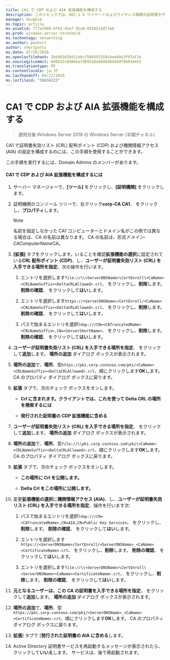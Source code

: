 ```yaml
---
title: CA1 で CDP および AIA 拡張機能を構成する
description: このトピックでは、802.1 X ワイヤードおよびワイヤレス展開の証明書をサーバーのデプロイ ガイドの一部
manager: dougkim
ms.topic: article
ms.assetid: f77a3989-9f92-41ef-92a8-031651dd73a8
ms.prod: windows-server-threshold
ms.technology: networking
ms.author: pashort
author: shortpatti
ms.date: 07/26/2018
ms.openlocfilehash: 2bdd03636d1cbbcf5b0355358cbedeb63f97af1b
ms.sourcegitcommit: 0d0b32c8986ba7db9536e0b8648d4ddf9b03e452
ms.translationtype: MT
ms.contentlocale: ja-JP
ms.lasthandoff: 04/17/2019
ms.locfileid: "59834223"
---
```

# <a name="configure-the-cdp-and-aia-extensions-on-ca1"></a>CA1 で CDP および AIA 拡張機能を構成する

>適用対象:Windows Server 2016 の Windows Server (半期チャネル)

CA1 で証明書失効リスト (CRL) 配布ポイント (CDP) および機関情報アクセス (AIA) の設定を構成するのには、この手順を使用することができます。  
  
この手順を実行するには、Domain Admins のメンバーがあります。  
  
#### <a name="to-configure-the-cdp-and-aia-extensions-on-ca1"></a>CA1 で CDP および AIA 拡張機能を構成するには  
  
1.  サーバー マネージャーで、**[ツール]** をクリックし、**[証明機関]** をクリックします。  
  
2.  証明機関のコンソール ツリーで、右クリック**corp-CA CA1**、 をクリックし、**プロパティ**します。  
  
    > [!NOTE]  
    > 名前を指定しなかった CA1 コンピューターとドメイン名がこの例では異なる場合は、CA の名前は異なります。 CA の名前は、形式*ドメイン*-*CAComputerName*CA。  
  
3.  **[拡張]** タブをクリックします。いることを確認**拡張機能の選択**に設定されている**CRL 配布ポイント (CDP)**、し、**ユーザーが証明書失効リスト (CRL) を入手できる場所を指定**、次の操作を行います。  
  
    1.  エントリを選択します`file://\\<ServerDNSName>\CertEnroll\<CaName><CRLNameSuffix><DeltaCRLAllowed>.crl`、 をクリックし、**削除**します。 **削除の確認**、 をクリックして**はい**します。  
  
    2.  エントリを選択します`https://<ServerDNSName>/CertEnroll/<CaName><CRLNameSuffix><DeltaCRLAllowed>.crl`、 をクリックし、**削除**します。 **削除の確認**、 をクリックして**はい**します。  
  
    3.  パスで始まるエントリを選択`ldap:///CN=<CATruncatedName><CRLNameSuffix>,CN=<ServerShortName>`、 をクリックし、**削除**します。 **削除の確認**、 をクリックして**はい**します。  
  
4.  **ユーザーが証明書失効リスト (CRL) を入手できる場所を指定**、 をクリックして**追加**します。 **場所の追加** ダイアログ ボックスが表示されます。  
  
5.  **場所の追加**で、**場所**、型`https://pki.corp.contoso.com/pki/<CaName><CRLNameSuffix><DeltaCRLAllowed>.crl`、順にクリックします**OK**します。 CA のプロパティ ダイアログ ボックスに戻ります。  
  
6.  **拡張** タブで、次のチェック ボックスをオンします。  
  
    -   **Crl に含まれます。クライアントでは、これを使って Delta CRL の場所を検索するには**  
  
    -   **発行された証明書の CDP 拡張機能に含める**  
  
7.  **ユーザーが証明書失効リスト (CRL) を入手できる場所を指定**、 をクリックして**追加**します。 **場所の追加** ダイアログ ボックスが表示されます。  
  
8.  **場所の追加**で、**場所**、型`file://\\pki.corp.contoso.com\pki\<CaName><CRLNameSuffix><DeltaCRLAllowed>.crl`、順にクリックします**OK**します。 CA のプロパティ ダイアログ ボックスに戻ります。  
  
9. **拡張** タブで、次のチェック ボックスをオンします。  
  
    -   **この場所に Crl を公開します。**  
  
    -   **Delta Crl をこの場所に公開します。**  
  
10. 変更**拡張機能の選択**に**機関情報アクセス (AIA)**、し、**ユーザーが証明書失効リスト (CRL) を入手できる場所を指定**、操作を行います次:  
  
    1.  パスで始まるエントリを選択`ldap:///CN=<CATruncatedName>,CN=AIA,CN=Public Key Services`、 をクリックし、**削除**します。 **削除の確認**、 をクリックして**はい**します。  
  
    2.  エントリを選択します`https://<ServerDNSName>/CertEnroll/<ServerDNSName>_<CaName><CertificateName>.crt`、 をクリックし、**削除**します。 **削除の確認**、 をクリックして**はい**します。  
  
    3.  エントリを選択します`file://\\<ServerDNSName>\CertEnroll\<ServerDNSName><CaName><CertificateName>.crt`、 をクリックし、**削除**します。 **削除の確認**、 をクリックして**はい**します。  
  
11. **元となるユーザーは、この CA の証明書を入手できる場所を指定**、 をクリックして**追加**します。 **場所の追加** ダイアログ ボックスが表示されます。  
  
12. **場所の追加**で、**場所**、型`https://pki.corp.contoso.com/pki/<ServerDNSName>_<CaName><CertificateName>.crt`、順にクリックします**OK**します。 CA のプロパティ ダイアログ ボックスに戻ります。  
  
13. **拡張**] タブで [**発行された証明書の AIA に含める**します。  
  
14. Active Directory 証明書サービスを再起動するメッセージが表示されたら、クリックして**いいえ**します。 サービスは、後で再起動されます。  
  

